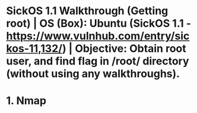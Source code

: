 # SickOS 1.1 Walkthrough (Getting root) | OS (Box): Ubuntu (SickOS 1.1 - https://www.vulnhub.com/entry/sickos-11,132/) | Objective: Obtain root user, and find flag in /root/ directory (without using any walkthroughs).


# 1. Nmap
  
